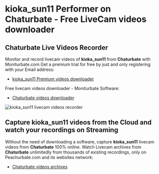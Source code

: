 # kioka_sun11 Performer on Chaturbate - Free LiveCam videos downloader

## Chaturbate Live Videos Recorder

Monitor and record livecam videos of **kioka_sun11** from **Chaturbate** with Moniturbate.com
Get a premium trial for free by just and only registering with your Email address:
* [kioka_sun11 Premium videos downloader](https://moniturbate.com/request-demo-licence-key.html)

Free livecam videos downloader - Moniturbate Software:
* [Chaturbate videos downloader](https://moniturbate.com/moniturbate-download-software.html)

![kioka_sun11 livecam videos recorder](https://peachurnet.com/templates/moniturbate-software.png)


## Capture kioka_sun11 videos from the Cloud and watch your recordings on Streaming

Without the need of downloading a software, capture **kioka_sun11** livecam videos from **Chaturbate** 100% online.
Watch Livecam archives from **Chaturbate** unlimitedly from thousands of existing recordings, only on Peachurbate.com and its websites network:
* [Chaturbate videos archives](https://peachurnet.com/)